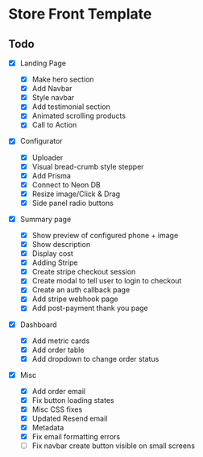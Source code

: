 # Store Front Template

## Todo

-   [x] Landing Page

    -   [x] Make hero section
    -   [x] Add Navbar
    -   [x] Style navbar
    -   [x] Add testimonial section
    -   [x] Animated scrolling products
    -   [x] Call to Action

-   [x] Configurator

    -   [x] Uploader
    -   [x] Visual bread-crumb style stepper
    -   [x] Add Prisma
    -   [x] Connect to Neon DB
    -   [x] Resize image/Click & Drag
    -   [x] Side panel radio buttons

-   [x] Summary page

    -   [x] Show preview of configured phone + image
    -   [x] Show description
    -   [x] Display cost
    -   [x] Adding Stripe
    -   [x] Create stripe checkout session
    -   [x] Create modal to tell user to login to checkout
    -   [x] Create an auth callback page
    -   [x] Add stripe webhook page
    -   [x] Add post-payment thank you page

-   [x] Dashboard

    -   [x] Add metric cards
    -   [x] Add order table
    -   [x] Add dropdown to change order status

-   [x] Misc

    -   [x] Add order email
    -   [x] Fix button loading states
    -   [x] Misc CSS fixes
    -   [x] Updated Resend email
    -   [x] Metadata
    -   [x] Fix email formatting errors
    -   [ ] Fix navbar create button visible on small screens
